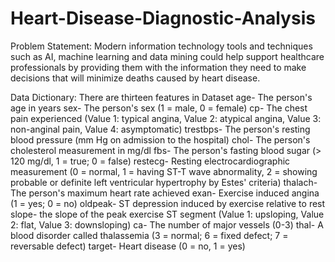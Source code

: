 # Heart-Disease-Diagnostic-Analysis

Problem Statement:
Modern information technology tools and techniques such as AI, machine learning and data mining could help support healthcare professionals by providing them with the information they need to make decisions that will minimize deaths caused by heart disease.

Data Dictionary:
There are thirteen features in Dataset 
age- The person's age in years 
sex- The person's sex (1 = male, 0 = female) 
cp- The chest pain experienced (Value 1: typical angina, Value 2: atypical angina, Value 3: non-anginal pain, Value 4: asymptomatic) 
trestbps- The person's resting blood pressure (mm Hg on admission to the hospital) 
chol- The person's cholesterol measurement in mg/dl 
fbs- The person's fasting blood sugar (> 120 mg/dl, 1 = true; 0 = false) 
restecg- Resting electrocardiographic measurement (0 = normal, 1 = having ST-T wave abnormality, 2 = showing probable or definite left ventricular hypertrophy by Estes' criteria) 
thalach- The person's maximum heart rate achieved 
exan- Exercise induced angina (1 = yes; 0 = no) 
oldpeak- ST depression induced by exercise relative to rest 
slope- the slope of the peak exercise ST segment (Value 1: upsloping, Value 2: flat, Value 3: downsloping) 
ca- The number of major vessels (0-3) 
thal- A blood disorder called thalassemia (3 = normal; 6 = fixed defect; 7 = reversable defect) 
target- Heart disease (0 = no, 1 = yes)
